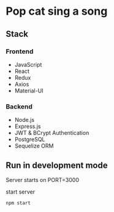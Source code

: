 # Pop cat sing a song

## Stack

### Frontend

- JavaScript
- React
- Redux
- Axios
- Material-UI

### Backend

- Node.js
- Express.js
- JWT & BCrypt Authentication
- PostgreSQL
- Sequelize ORM

## Run in development mode

Server starts on PORT=3000

start server

```
npm start
```